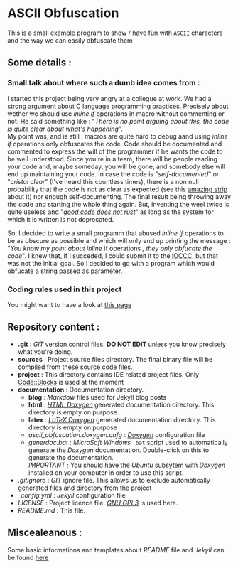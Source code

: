 ASCII Obfuscation
=================

This is a small example program to show / have fun with `ASCII` characters and the way we can easily obfuscate them

Some details :
--------------

### Small talk about where such a dumb idea comes from : ###

I started this project being very angry at a collegue at work. We had a strong argument about C language programming
practices. Precisely about wether we should use _inline if_ operations in macro without commenting or not. He said
something like : "_There is no point arguing about this, the code is quite clear about what's happening_". <br>
My point was, and is still : macros are quite hard to debug aand using _inline if_ operations only obfuscates the code.
Code should be documented and commented to express the will of the programmer if he wants the code to be well understood.
Since you're in a team, there will be people reading your code and, maybe someday, you will be gone, and somebody else
will end up maintaining your code. In case the code is "_self-documented_" or "_cristal clear_" (I've heard this countless
times), there is a non null probability that the code is not as clear as expected (see this 
[amazing strip](https://www.commitstrip.com/en/2014/09/15/when-i-stumble-upon-self-documented-code/) about it) nor 
enough self-documenting. The final result being throwing away the code and starting the whole thing again. But,
inventing the weel twice is quite useless and "[_good code does not rust_](https://www.joelonsoftware.com/2000/04/06/things-you-should-never-do-part-i/)"
as long as the system for which it is written is not deprecated.

So, I decided to write a small programm that abused _inline if_ operations to be as obscure as possible and which
will only end up printing the message : "_You know my point about inline_ if operations _, they only obfucate the code_".
I knew that, if I succeded, I could submit it to the [IOCCC](http://ioccc.org/), but that was not the initial goal.
So I decided to go with a program which would obfucate a string passed as parameter.

### Coding rules used in this project ###

You might want to have a look at [this page](./documentation/blog/coding_style.md)

Repository content :
--------------------

- **.git** : _GIT_ version control files. **DO NOT EDIT** unless you know precisely what you're doing.
- **sources** : Project source files directory. The final binary file will be compiled from these source code files.
- **project** : This directory contains IDE related project files. Only [Code::Blocks](http://www.codeblocks.org/) is used at the moment
- **documentation** : Documentation directory.
  - **blog** : _Markdow_ files used for Jekyll blog posts
  - **html** : [_HTML Doxygen_](http://www.stack.nl/~dimitri/doxygen/manual/starting.html#html_out) generated documentation directory. This directory is empty on purpose.
  - **latex** : [_LaTeX Doxygen_](http://www.stack.nl/~dimitri/doxygen/manual/starting.html#latex_out) generated documentation directory. This directory is empty on purpose
  - _ascii_obfuscation.doxygen.cnfg_ : [_Doxygen_](http://www.stack.nl/~dimitri/doxygen/index.html) configuration file
  - _generdoc.bat_ : _MicroSoft Windows_ ```.bat``` script used to automatically generate the _Doxygen_ documentation. Double-click on this to generate the documentation.<br>
    _IMPORTANT :_ You should have the *Ubuntu* subsytem with _Doxygen_ installed on your computer in order to use this script.
- _.gitignore_ : _GIT_ ignore file. This allows us to exclude automatically generated files and directory from the project
- __config.yml_ : _Jekyll_ configuration file
- _LICENSE_ : Project licence file. [_GNU GPL3_](https://www.gnu.org/licenses/gpl-3.0.html) is used here.
- _README.md_ : This file.


Miscealeanous :
---------------

Some basic informations and templates about _README_ file and _Jekyll_ can be found [here](./documentation/blog/readme_template.md)